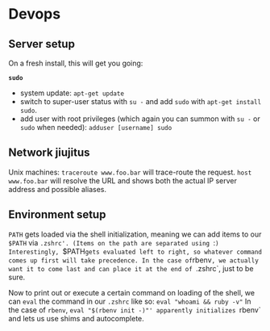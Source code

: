 # Devops

## Server setup
On a fresh install, this will get you going:

**`sudo`**
* system update: `apt-get update`
* switch to super-user status with `su -` and add `sudo` with `apt-get
install sudo`.
* add user with root privileges (which again you can summon with `su -`
  or `sudo` when needed): `adduser [username] sudo`

## Network jiujitus
Unix machines:
`traceroute www.foo.bar` will trace-route the request.
`host www.foo.bar` will resolve the URL and shows both the actual IP
server address and possible aliases.

## Environment setup
`PATH` gets loaded via the shell initialization, meaning we can add
items to our `$PATH` via `.zshrc'. (Items on the path are separated
using `:`)
Interestingly, `$PATH` gets evaluated left to right, so whatever command
comes up first will take precedence. In the case of `rbenv`, we actually
want it to come last and can place it at the end of `.zshrc`, just to be sure.

Now to print out or execute a certain command on loading of the shell,
we can `eval` the command in our `.zshrc` like so:
`eval "whoami && ruby -v"`
In the case of `rbenv`, `eval "$(rbenv init -)"' apparently initializes
`rbenv` and lets us use shims and autocomplete.
